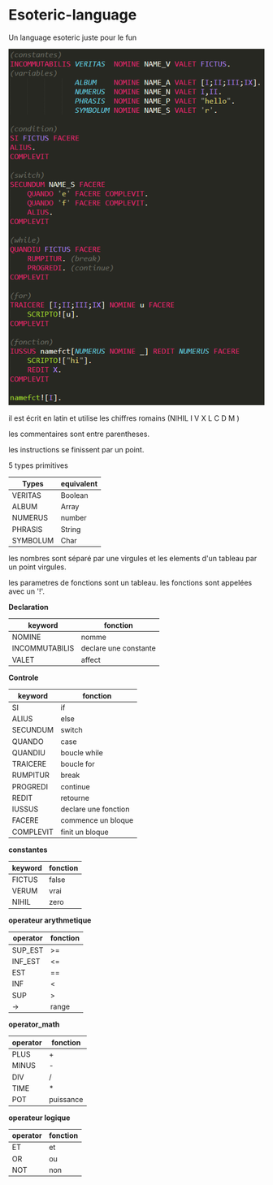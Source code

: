 # Esoteric-language
Un language esoteric juste pour le fun

<img src="./image.png">

il est écrit en latin et utilise les chiffres romains
(NIHIL I V X L C D M )

les commentaires sont entre parentheses.

les instructions se finissent par un point.

5 types primitives

| Types    | equivalent |
| -------- | ---------- |
| VERITAS  | Boolean
| ALBUM    | Array
| NUMERUS  | number
| PHRASIS  | String
| SYMBOLUM | Char

les nombres sont séparé par une virgules et les elements d'un tableau par un point virgules.

les parametres de fonctions sont un tableau.
les fonctions sont appelées avec un '!'.

**Declaration**

| keyword  | fonction |
| -------- | -------  |
| NOMINE	     | nomme
| INCOMMUTABILIS | declare une constante
| VALET 		 | affect

**Controle**

| keyword   | fonction |
| --------  | -------  |
| SI        | if
| ALIUS     | else
| SECUNDUM  | switch
| QUANDO    | case
| QUANDIU   | boucle while 
| TRAICERE  | boucle for
| RUMPITUR  | break
| PROGREDI  | continue
| REDIT     | retourne
| IUSSUS    | declare une fonction
| FACERE    | commence un bloque
| COMPLEVIT | finit un bloque

**constantes**

| keyword   | fonction |
| --------  | -------  |
| FICTUS | false
| VERUM  | vrai
| NIHIL  | zero

**operateur arythmetique**

| operator  | fonction |
| --------  | -------  |
| SUP_EST   | >=
| INF_EST   | <=
| EST 		| ==
| INF 		| <
| SUP 		| >
| ->		| range

**operator_math**

| operator  | fonction |
| --------  | -------  |
| PLUS  | +
| MINUS | -
| DIV   | /
| TIME  | *
| POT   | puissance

**operateur logique**

| operator  | fonction |
| --------  | -------  |
| ET  | et 
| OR  | ou
| NOT | non
